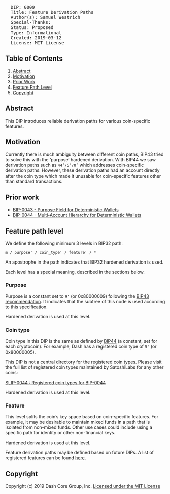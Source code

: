 <pre>
  DIP: 0009
  Title: Feature Derivation Paths
  Author(s): Samuel Westrich
  Special-Thanks:  
  Status: Proposed
  Type: Informational
  Created: 2019-03-12
  License: MIT License
</pre>

## Table of Contents

1. [Abstract](#abstract)
1. [Motivation](#motivation)
1. [Prior Work](#prior-work)
1. [Feature Path Level](#feature-path-level)
1. [Copyright](#copyright)

## Abstract

This DIP introduces reliable derivation paths for various coin-specific features.

## Motivation

Currently there is much ambiguity between different coin paths, BIP43 tried to solve this with the ‘purpose’ hardened derivation. With BIP44 we saw derivation paths such as `44’/5’/0’` which addresses coin-specific derivation paths. However, these derivation paths had an account directly after the coin type which made it unusable for coin-specific features other than standard transactions.

## Prior work

* [BIP-0043 - Purpose Field for Deterministic Wallets](https://github.com/bitcoin/bips/blob/master/bip-0043.mediawiki)
* [BIP-0044 - Multi-Account Hierarchy for Deterministic Wallets](https://github.com/bitcoin/bips/blob/master/bip-0044.mediawiki)

## Feature path level

We define the following minimum 3 levels in BIP32 path:

  `m / purpose' / coin_type' / feature' / *`

An apostrophe in the path indicates that BIP32 hardened derivation is used.

Each level has a special meaning, described in the sections below.

### Purpose

Purpose is a constant set to `9'` (or 0x80000009) following the [BIP43 recommendation](https://github.com/bitcoin/bips/blob/master/bip-0043.mediawiki#purpose). It indicates that the subtree of this node is used according to this specification.

Hardened derivation is used at this level.

### Coin type

Coin type in this DIP is the same as defined by [BIP44](https://github.com/bitcoin/bips/blob/master/bip-0044.mediawiki#coin-type) (a constant, set for each cryptocoin). For example, Dash has a registered coin type of `5'` (or 0x80000005).

This DIP is not a central directory for the registered coin types. Please visit the full list of registered coin types maintained by SatoshiLabs for any other coins:

[SLIP-0044 : Registered coin types for BIP-0044](https://github.com/satoshilabs/slips/blob/master/slip-0044.md)

Hardened derivation is used at this level.

### Feature

This level splits the coin’s key space based on coin-specific features.  For example, it may be desirable to maintain mixed funds in a path that is isolated from non-mixed funds. Other use cases could include using a specific path for identity or other non-financial keys.

Hardened derivation is used at this level.

Feature derivation paths may be defined based on future DIPs. A list of registered features can be found [here](dip-0009/assignments.md).

## Copyright

Copyright (c) 2019 Dash Core Group, Inc. [Licensed under the MIT License](https://opensource.org/licenses/MIT)
